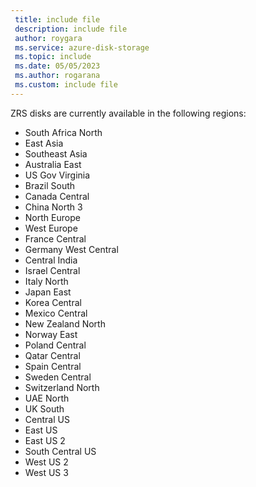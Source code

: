 ```yaml
---
 title: include file
 description: include file
 author: roygara
 ms.service: azure-disk-storage
 ms.topic: include
 ms.date: 05/05/2023
 ms.author: rogarana
 ms.custom: include file
---
```


ZRS disks are currently available in the following regions:
- South Africa North
- East Asia
- Southeast Asia
- Australia East
- US Gov Virginia
- Brazil South
- Canada Central
- China North 3
- North Europe
- West Europe
- France Central
- Germany West Central
- Central India
- Israel Central
- Italy North
- Japan East
- Korea Central
- Mexico Central
- New Zealand North
- Norway East
- Poland Central
- Qatar Central
- Spain Central
- Sweden Central
- Switzerland North
- UAE North
- UK South
- Central US
- East US
- East US 2
- South Central US
- West US 2
- West US 3
